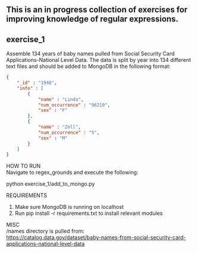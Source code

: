This is an in progress collection of exercises for improving knowledge of regular expressions.
----------------------------------------------------------------------------------------------

exercise_1
----------
Assemble 134 years of baby names pulled from Social Security Card Applications-National Level Data. The data is split by
year into 134 different text files and should be added to MongoDB in the following format:

```json
{
	"_id" : "1948",
	"info" : [
		{
			"name" : "Linda",
			"num_occurrence" : "96210",
			"sex" : "F"
		},
        {
			"name" : "Zell",
			"num_occurrence" : "5",
			"sex" : "M"
		}
	]
}
```

HOW TO RUN  
Navigate to regex_grounds and execute the following:

python exercise_1/add_to_mongo.py 

REQUIREMENTS  
1) Make sure MongoDB is running on localhost  
2) Run pip install -r requirements.txt to install relevant modules  

MISC  
/names directory is pulled from:  
https://catalog.data.gov/dataset/baby-names-from-social-security-card-applications-national-level-data  
